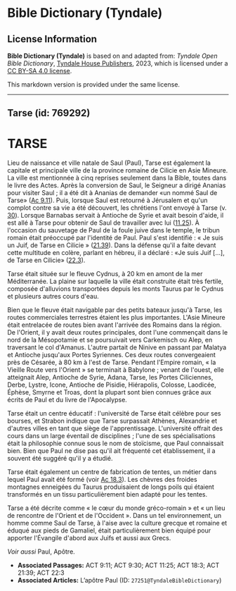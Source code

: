 # Bible Dictionary (Tyndale)

## License Information

**Bible Dictionary (Tyndale)** is based on and adapted from: _Tyndale Open Bible Dictionary_, [Tyndale House Publishers](https://tyndaleopenresources.com/), 2023, which is licensed under a [CC BY-SA 4.0 license](https://creativecommons.org/licenses/by-sa/4.0/legalcode.en).

This markdown version is provided under the same license.



--------------------------------

## Tarse (id: 769292)

TARSE
=====

Lieu de naissance et ville natale de Saul (Paul), Tarse est également la capitale et principale ville de la province romaine de Cilicie en Asie Mineure. La ville est mentionnée à cinq reprises seulement dans la Bible, toutes dans le livre des Actes. Après la conversion de Saul, le Seigneur a dirigé Ananias pour visiter Saul ; il a été dit à Ananias de demander «un nommé Saul de Tarse» ([Ac 9\.11](https://ref.ly/Acts9:11)). Puis, lorsque Saul est retourné à Jérusalem et qu'un complot contre sa vie a été découvert, les chrétiens l'ont envoyé à Tarse (v. [30](https://ref.ly/Acts9:30)). Lorsque Barnabas servait à Antioche de Syrie et avait besoin d'aide, il est allé à Tarse pour obtenir de Saul de travailler avec lui ([11\.25](https://ref.ly/Acts11:25)). À l'occasion du sauvetage de Paul de la foule juive dans le temple, le tribun romain était préoccupé par l'identité de Paul. Paul s'est identifié : « Je suis un Juif, de Tarse en Cilicie » ([21\.39](https://ref.ly/Acts21:39)). Dans la défense qu'il a faite devant cette multitude en colère, parlant en hébreu, il a déclaré : «Je suis Juif \[...], de Tarse en Cilicie» ([22\.3](https://ref.ly/Acts22:3)).

Tarse était située sur le fleuve Cydnus, à 20 km en amont de la mer Méditerranée. La plaine sur laquelle la ville était construite était très fertile, composée d'alluvions transportées depuis les monts Taurus par le Cydnus et plusieurs autres cours d'eau.

Bien que le fleuve était navigable par des petits bateaux jusqu'à Tarse, les routes commerciales terrestres étaient les plus importantes. L'Asie Mineure était entrelacée de routes bien avant l'arrivée des Romains dans la région. De l'Orient, il y avait deux routes principales, dont l'une commençait dans le nord de la Mésopotamie et se poursuivait vers Carkemisch ou Alep, en traversant le col d'Amanus. L'autre partait de Ninive en passant par Malatya et Antioche jusqu'aux Portes Syriennes. Ces deux routes convergeaient près de Césarée, à 80 km à l'est de Tarse. Pendant l'Empire romain, « la Vieille Route vers l'Orient » se terminait à Babylone ; venant de l'ouest, elle atteignait Alep, Antioche de Syrie, Adana, Tarse, les Portes Ciliciennes, Derbe, Lystre, Icone, Antioche de Pisidie, Hiérapolis, Colosse, Laodicée, Éphèse, Smyrne et Troas, dont la plupart sont bien connues grâce aux écrits de Paul et du livre de l'Apocalypse.

Tarse était un centre éducatif : l'université de Tarse était célèbre pour ses bourses, et Strabon indique que Tarse surpassait Athènes, Alexandrie et d'autres villes en tant que siège de l'apprentissage. L'université offrait des cours dans un large éventail de disciplines ; l'une de ses spécialisations était la philosophie connue sous le nom de stoïcisme, que Paul connaissait bien. Bien que Paul ne dise pas qu'il ait fréquenté cet établissement, il a souvent été suggéré qu'il y a étudié.

Tarse était également un centre de fabrication de tentes, un métier dans lequel Paul avait été formé (voir [Ac 18\.3](https://ref.ly/Acts18:3)). Les chèvres des froides montagnes enneigées du Taurus produisaient de longs poils qui étaient transformés en un tissu particulièrement bien adapté pour les tentes.

Tarse a été décrite comme « le cœur du monde gréco\-romain » et « un lieu de rencontre de l'Orient et de l'Occident ». Dans un tel environnement, un homme comme Saul de Tarse, à l'aise avec la culture grecque et romaine et éduqué aux pieds de Gamaliel, était particulièrement bien équipé pour apporter l'Évangile d'abord aux Juifs et aussi aux Grecs.

*Voir aussi* Paul, Apôtre.

* **Associated Passages:** ACT 9:11; ACT 9:30; ACT 11:25; ACT 18:3; ACT 21:39; ACT 22:3
* **Associated Articles:** L’apôtre Paul (ID: `27251@TyndaleBibleDictionary`)

